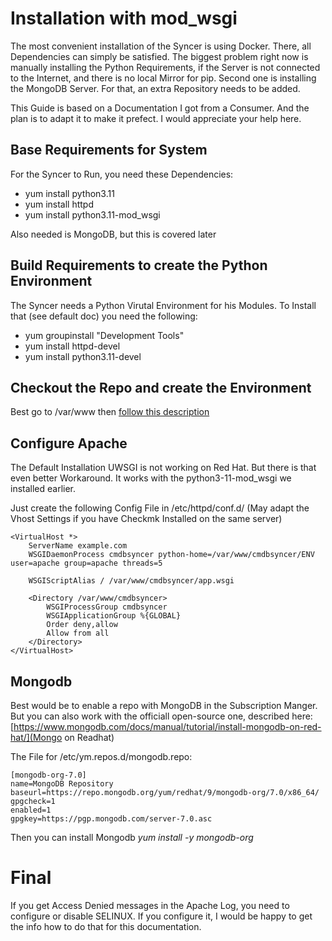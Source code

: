 # Installation with mod_wsgi

The most convenient installation of the Syncer is using Docker. There, all Dependencies can simply be satisfied. The biggest problem right now is manually installing the Python Requirements, if the Server is not connected to the Internet, and there is no local Mirror for pip.
Second one is installing the MongoDB Server. For that, an extra Repository needs to be added.

This Guide is based on a Documentation I got from a Consumer. And the plan is to adapt it to make it prefect. I would appreciate your help here.



## Base Requirements for System
For the Syncer to Run, you need these Dependencies: 

- yum install python3.11
- yum install httpd
- yum install python3.11-mod_wsgi

Also needed is MongoDB, but this is covered later

## Build Requirements to create the Python Environment
The Syncer needs a Python Virutal Environment for his Modules.
To Install that (see default doc) you need the following:

- yum groupinstall "Development Tools"
- yum install httpd-devel  
- yum install python3.11-devel

## Checkout the Repo and create the Environment
Best go to /var/www then [follow this description](setup_code.md)


## Configure Apache
The Default Installation UWSGI is not working on Red Hat. But there is that even better Workaround. It works with the python3-11-mod_wsgi we installed earlier.

Just create the following Config File in /etc/httpd/conf.d/ (May adapt the Vhost Settings if you have Checkmk Installed on the same server)

```
<VirtualHost *>
	ServerName example.com
	WSGIDaemonProcess cmdbsyncer python-home=/var/www/cmdbsyncer/ENV user=apache group=apache threads=5

	WSGIScriptAlias / /var/www/cmdbsyncer/app.wsgi

	<Directory /var/www/cmdbsyncer>
		WSGIProcessGroup cmdbsyncer
        WSGIApplicationGroup %{GLOBAL}
        Order deny,allow
        Allow from all
	</Directory>
</VirtualHost>
```


## Mongodb

Best would be to enable a repo with MongoDB in the Subscription Manger.
But you can also work with the officiall open-source one, described here: 
 [https://www.mongodb.com/docs/manual/tutorial/install-mongodb-on-red-hat/](Mongo on Readhat)
    
The File for /etc/ym.repos.d/mongodb.repo:

```
[mongodb-org-7.0]
name=MongoDB Repository
baseurl=https://repo.mongodb.org/yum/redhat/9/mongodb-org/7.0/x86_64/
gpgcheck=1
enabled=1
gpgkey=https://pgp.mongodb.com/server-7.0.asc
```

Then you can install Mongodb
_yum install -y mongodb-org_


# Final
If you get Access Denied messages in the Apache Log, you need to configure or disable SELINUX. If you configure it, I would be happy to get the info how to do that for this documentation.




